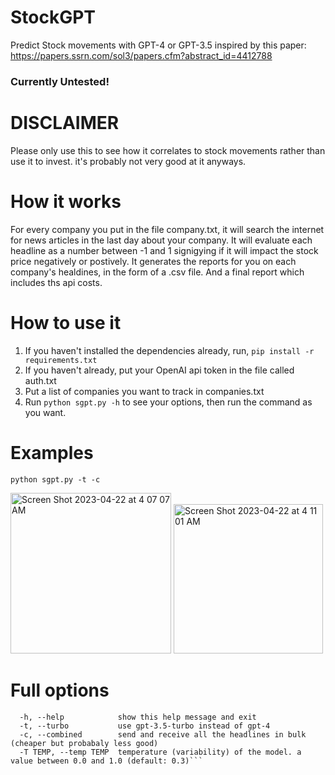 # StockGPT
Predict Stock movements with GPT-4 or GPT-3.5
inspired by this paper: https://papers.ssrn.com/sol3/papers.cfm?abstract_id=4412788

### Currently Untested!

# DISCLAIMER
Please only use this to see how it correlates to stock movements rather than use it to invest.
it's probably not very good at it anyways.

# How it works
For every company you put in the file company.txt, it will search the internet for news articles in the last day about your company.
It will evaluate each headline as a number between -1 and 1 signigying if it will impact the stock price negatively or postively.
It generates the reports for you on each company's healdines, in the form of a .csv file. And a final report which includes ths api costs.

# How to use it
1. If you haven't installed the dependencies already, run, ```pip install -r requirements.txt```
2. If you haven't already, put your OpenAI api token in the file called auth.txt
3. Put a list of companies you want to track in companies.txt
4. Run ```python sgpt.py -h``` to see your options, then run the command as you want.

# Examples
```python sgpt.py -t -c```

<img width="257" alt="Screen Shot 2023-04-22 at 4 07 07 AM" src="https://user-images.githubusercontent.com/29033313/233757108-6ddd34af-e3df-4bb4-a71c-34519166e785.png">

<img width="239" alt="Screen Shot 2023-04-22 at 4 11 01 AM" src="https://user-images.githubusercontent.com/29033313/233757155-63018c25-6a6f-4f19-ade4-cc0f0a43610c.png">

# Full options
```optional arguments:
  -h, --help            show this help message and exit
  -t, --turbo           use gpt-3.5-turbo instead of gpt-4
  -c, --combined        send and receive all the headlines in bulk (cheaper but probabaly less good)
  -T TEMP, --temp TEMP  temperature (variability) of the model. a value between 0.0 and 1.0 (default: 0.3)```
